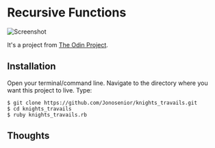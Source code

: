 # Recursive Functions

![Screenshot]()

It's a project from [The Odin Project](https://www.theodinproject.com/courses/ruby-programming/lessons/recursion).

## Installation

Open your terminal/command line. Navigate to the directory where you want this project to live. Type:
```
$ git clone https://github.com/Jonosenior/knights_travails.git
$ cd knights_travails
$ ruby knights_travails.rb
```

## Thoughts
